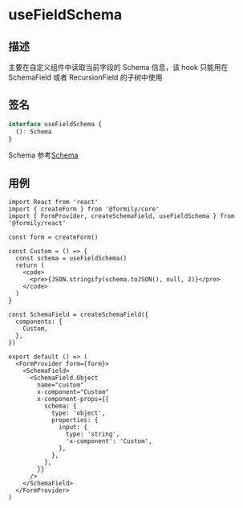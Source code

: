 # useFieldSchema

## 描述

主要在自定义组件中读取当前字段的 Schema 信息，该 hook 只能用在 SchemaField 或者 RecursionField 的子树中使用

## 签名

```ts
interface useFieldSchema {
  (): Schema
}
```

Schema 参考[Schema](/api/shared/schema)

## 用例

```tsx
import React from 'react'
import { createForm } from '@formily/core'
import { FormProvider, createSchemaField, useFieldSchema } from '@formily/react'

const form = createForm()

const Custom = () => {
  const schema = useFieldSchema()
  return (
    <code>
      <pre>{JSON.stringify(schema.toJSON(), null, 2)}</pre>
    </code>
  )
}

const SchemaField = createSchemaField({
  components: {
    Custom,
  },
})

export default () => (
  <FormProvider form={form}>
    <SchemaField>
      <SchemaField.Object
        name="custom"
        x-component="Custom"
        x-component-props={{
          schema: {
            type: 'object',
            properties: {
              input: {
                type: 'string',
                'x-component': 'Custom',
              },
            },
          },
        }}
      />
    </SchemaField>
  </FormProvider>
)
```
